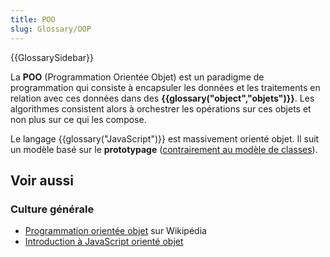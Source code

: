 ```yaml
---
title: POO
slug: Glossary/OOP
---
```


{{GlossarySidebar}}

La **POO** (Programmation Orientée Objet) est un paradigme de programmation qui consiste à encapsuler les données et les traitements en relation avec ces données dans des **{{glossary("object","objets")}}**. Les algorithmes consistent alors à orchestrer les opérations sur ces objets et non plus sur ce qui les compose.

Le langage {{glossary("JavaScript")}} est massivement orienté objet. Il suit un modèle basé sur le **prototypage** ([contrairement au modèle de classes](/fr/docs/Web/JavaScript/Inheritance_and_the_prototype_chain)).

## Voir aussi

### Culture générale

- [Programmation orientée objet](https://fr.wikipedia.org/wiki/Programmation_orientée_objet) sur Wikipédia
- [Introduction à JavaScript orienté objet](/fr/docs/Learn/JavaScript/Objects)
